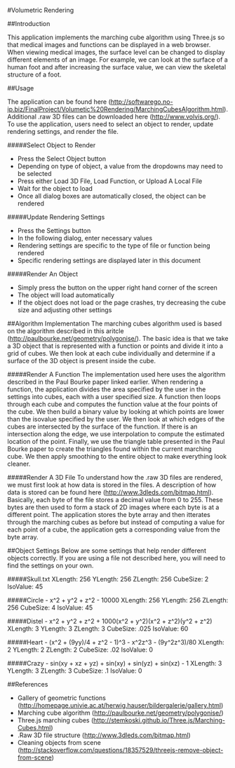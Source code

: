#Volumetric Rendering

##Introduction

This application implements the marching cube algorithm using Three.js so that medical images and functions can be displayed in a web browser.  When viewing medical images, the surface level can be changed to display different elements of an image.  For example, we can look at the surface of a human foot and after increasing the surface value, we can view the skeletal structure of a foot.

##Usage

The application can be found here 
(http://softwarego.no-ip.biz/FinalProject/Volumetic%20Rendering/MarchingCubesAlgorithm.html).  Additional .raw 3D files can be downloaded here (http://www.volvis.org/).  To use the application, users need to select an object to render, update rendering settings, and render the file.

#####Select Object to Render
* Press the Select Object button
* Depending on type of object, a value from the dropdowns may need to be selected
* Press either Load 3D File, Load Function, or Upload A Local File
* Wait for the object to load
* Once all dialog boxes are automatically closed, the object can be rendered

#####Update Rendering Settings
* Press the Settings button
* In the following dialog, enter necessary values
* Rendering settings are specific to the type of file or function being rendered
* Specific rendering settings are displayed later in this document

#####Render An Object
* Simply press the button on the upper right hand corner of the screen
* The object will load automatically
* If the object does not load or the page crashes, try decreasing the cube size and adjusting other settings

##Algorithm Implementation
The marching cubes algorithm used is based on the algorithm described in this aritcle (http://paulbourke.net/geometry/polygonise/).  The basic idea is that we take a 3D object that is represented with a function or points and divide it into a grid of cubes.  We then look at each cube individually and determine if a surface of the 3D object is present inside the cube.  

#####Render A Function
The implementation used here uses the algorithm described in the Paul Bourke paper linked earlier.  When rendering a function, the application divides the area specified by the user in the settings into cubes, each with a user specified size.  A function then loops through each cube and computes the function value at the four points of the cube.  We then build a binary value by looking at which points are lower than the isovalue specified by the user.  We then look at which edges of the cubes are intersected by the surface of the function.  If there is an intersection along the edge, we use interpolation to compute the estimated location of the point.  Finally, we use the triangle table presented in the Paul Bourke paper to create the triangles found within the current marching cube.  We then apply smoothing to the entire object to make everything look cleaner.

#####Render A 3D File
To understand how the .raw 3D files are rendered, we must first look at how data is stored in the files.  A description of how data is stored can be found here (http://www.3dleds.com/bitmap.html).  Basically, each byte of the file stores a decimal value from 0 to 255.  These bytes are then used to form a stack of 2D images where each byte is at a different point.  The application stores the byte array and then itterates through the marching cubes as before but instead of computing a value for each point of a cube, the application gets a corresponding value from the byte array.  

##Object Settings
Below are some settings that help render different objects correctly.  If you are using a file not described here, you will need to find the settings on your own.

#####Skull.txt
    XLength: 256
    YLength: 256
    ZLength: 256
    CubeSize: 2
    IsoValue: 45

#####Circle - x^2 + y^2 + z^2 - 10000
    XLength: 256
    YLength: 256
    ZLength: 256
    CubeSize: 4
    IsoValue: 45
    
#####Distel - x^2 + y^2 + z^2 + 1000(x^2 + y^2)(x^2 + z^2)(y^2 + z^2)
    XLength: 3
    YLength: 3
    ZLength: 3
    CubeSize: .025
    IsoValue: 60
    
#####Heart - (x^2 + (9yy)/4 + z^2 - 1)^3 - x^2z^3 - (9y^2z^3)/80
    XLength: 2
    YLength: 2
    ZLength: 2
    CubeSize: .02
    IsoValue: 0

#####Crazy - sin(xy + xz + yz) + sin(xy) + sin(yz) + sin(xz) - 1
    XLength: 3
    YLength: 3
    ZLength: 3
    CubeSize: .1
    IsoValue: 0

##References
* Gallery of geometric functions (http://homepage.univie.ac.at/herwig.hauser/bildergalerie/gallery.html)
* Marching cube algorithm (http://paulbourke.net/geometry/polygonise/)
* Three.js marching cubes (http://stemkoski.github.io/Three.js/Marching-Cubes.html)
* .Raw 3D file structure (http://www.3dleds.com/bitmap.html)
* Cleaning objects from scene (http://stackoverflow.com/questions/18357529/threejs-remove-object-from-scene)

